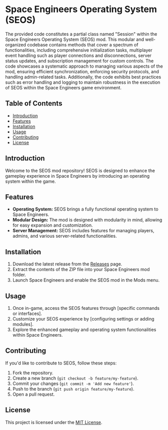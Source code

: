 # Space Engineers Operating System (SEOS)

The provided code constitutes a partial class named "Session" within the Space Engineers Operating System (SEOS) mod. This modular and well-organized codebase contains methods that cover a spectrum of functionalities, including comprehensive initialization tasks, multiplayer event handling such as player connections and disconnections, server status updates, and subscription management for custom controls. The code showcases a systematic approach to managing various aspects of the mod, ensuring efficient synchronization, enforcing security protocols, and handling admin-related tasks. Additionally, the code exhibits best practices such as error handling and logging to maintain robustness in the execution of SEOS within the Space Engineers game environment.

## Table of Contents
- [Introduction](#introduction)
- [Features](#features)
- [Installation](#installation)
- [Usage](#usage)
- [Contributing](#contributing)
- [License](#license)

## Introduction

Welcome to the SEOS mod repository! SEOS is designed to enhance the gameplay experience in Space Engineers by introducing an operating system within the game.

## Features

- **Operating System:** SEOS brings a fully functional operating system to Space Engineers.
- **Modular Design:** The mod is designed with modularity in mind, allowing for easy expansion and customization.
- **Server Management:** SEOS includes features for managing players, admins, and various server-related functionalities.

## Installation

1. Download the latest release from the [Releases](https://github.com/yourusername/SEOS/releases) page.
2. Extract the contents of the ZIP file into your Space Engineers mod folder.
3. Launch Space Engineers and enable the SEOS mod in the Mods menu.

## Usage

1. Once in-game, access the SEOS features through [specific commands or interfaces].
2. Customize your SEOS experience by [configuring settings or adding modules].
3. Explore the enhanced gameplay and operating system functionalities within Space Engineers.

## Contributing

If you'd like to contribute to SEOS, follow these steps:

1. Fork the repository.
2. Create a new branch (`git checkout -b feature/my-feature`).
3. Commit your changes (`git commit -m 'Add new feature'`).
4. Push to the branch (`git push origin feature/my-feature`).
5. Open a pull request.

## License

This project is licensed under the [MIT License](LICENSE).
